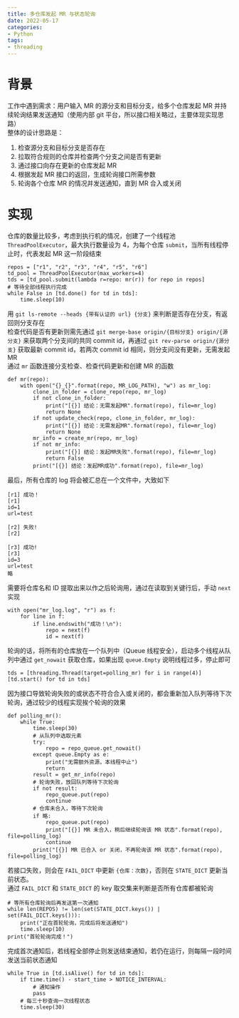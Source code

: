 ```yaml
---
title: 多仓库发起 MR 与状态轮询
date: 2022-05-17
categories: 
- Python
tags:
- threading
---
```



# 背景
工作中遇到需求：用户输入 MR 的源分支和目标分支，给多个仓库发起 MR 并持续轮询结果发送通知（使用内部 git 平台，所以接口相关略过，主要体现实现思路）  
整体的设计思路是：  
1. 检查源分支和目标分支是否存在  
2. 拉取符合规则的仓库并检查两个分支之间是否有更新  
3. 通过接口向存在更新的仓库发起 MR  
4. 根据发起 MR 接口的返回，生成轮询接口所需参数  
5. 轮询各个仓库 MR 的情况并发送通知，直到 MR 合入或关闭  


# 实现
仓库的数量比较多，考虑到执行机的情况，创建了一个线程池 `ThreadPoolExecutor`，最大执行数量设为 4，为每个仓库 `submit`，当所有线程停止时，代表发起 MR 这一阶段结束
```
repos = ["r1", "r2", "r3", "r4", "r5", "r6"]
td_pool = ThreadPoolExecutor(max_workers=4)
tds = [td_pool.submit(lambda r=repo: mr(r)) for repo in repos]
# 等待全部线程执行完成
while False in [td.done() for td in tds]:
    time.sleep(10)
```
用 `git ls-remote --heads {带有认证的 url} {分支}` 来判断是否存在分支，有返回则分支存在  
检查代码是否有更新则需先通过 `git merge-base origin/{目标分支} origin/{源分支}` 来获取两个分支间的共同 commit id，再通过 `git rev-parse origin/{源分支}` 获取最新 commit id，若两次 commit id 相同，则分支间没有更新，无需发起 MR  
通过 `mr` 函数连接分支检查、检查代码更新和创建 MR 的函数
```
def mr(repo):
    with open("{}_{}".format(repo, MR_LOG_PATH), "w") as mr_log:
        clone_in_folder = clone_repo(repo, mr_log)
        if not clone_in_folder:
            print("[{}] 结论：无需发起MR".format(repo), file=mr_log)
            return None
        if not update_check(repo, clone_in_folder, mr_log):
            print("[{}] 结论：无需发起MR".format(repo), file=mr_log)
            return None
        mr_info = create_mr(repo, mr_log)
        if not mr_info:
            print("[{}] 结论：发起MR失败".format(repo), file=mr_log)
            return False
        print("[{}] 结论：发起MR成功".format(repo), file=mr_log)
```
最后，所有仓库的 log 将会被汇总在一个文件中，大致如下
```
[r1] 成功！
[r1]
id=1
url=test

[r2] 失败!
[r2]

[r3] 成功!
[r3]
id=3
url=test
略
```
需要将仓库名和 ID 提取出来以作之后轮询用，通过在读取到关键行后，手动 `next` 实现
```
with open("mr_log.log", "r") as f:
    for line in f:
        if line.endswith("成功！\n"): 
            repo = next(f)
            id = next(f)
```
轮询的话，将所有的仓库放在一个队列中（Queue 线程安全），启动多个线程从队列中通过 `get_nowait` 获取仓库，如果出现 `queue.Empty` 说明线程过多，停止即可
```
tds = [threading.Thread(target=polling_mr) for i in range(4)]
[td.start() for td in tds]
```
因为接口导致轮询失败的或状态不符合合入或关闭的，都会重新加入队列等待下次轮询，通过较少的线程实现挨个轮询的效果
```
def polling_mr():
    while True:
        time.sleep(30)
        # 从队列中选取元素
        try:
            repo = repo_queue.get_nowait()
        except queue.Empty as e:
            print("无需额外资源，本线程中止")
            return
        result = get_mr_info(repo)
        # 轮询失败，放回队列等待下次轮询
        if not result:
            repo_queue.put(repo)
            continue
        # 仓库未合入，等待下次轮询
        if 略:
            repo_queue.put(repo)
            print("[{}] MR 未合入，稍后继续轮询该 MR 状态".format(repo), file=polling_log)
            continue
        print("[{}] MR 已合入 or 关闭，不再轮询该 MR 状态".format(repo), file=polling_log)
```
若接口失败，则会在 `FAIL_DICT` 中更新 `{仓库：次数}`，否则在 `STATE_DICT` 更新当前状态。  
通过 `FAIL_DICT` 和 `STATE_DICT` 的 key 取交集来判断是否所有仓库都被轮询
```
# 等所有仓库轮询后再发送第一次通知
while len(REPOS) != len(set(STATE_DICT.keys()) | set(FAIL_DICT.keys())):
    print("正在首轮轮询，完成后将发送通知")
    time.sleep(10)
print("首轮轮询完成！")
```
完成首次通知后，若线程全部停止则发送结束通知，若仍在运行，则每隔一段时间发送当前状态通知
```
while True in [td.isAlive() for td in tds]:
    if time.time() - start_time > NOTICE_INTERVAL:
        # 通知操作
        pass
    # 每三十秒查询一次线程状态
    time.sleep(30)
```
